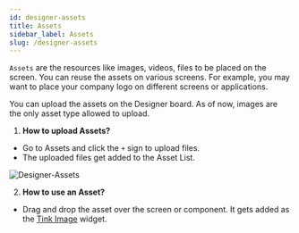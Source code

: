 ```yaml
---
id: designer-assets
title: Assets
sidebar_label: Assets
slug: /designer-assets
---
```


`Assets` are the resources like images, videos, files to be placed on the screen. You can reuse the assets on various screens. For example, you may want to place your company logo on different screens or applications.

You can upload the assets on the Designer board. As of now, images are the only asset type allowed to upload.

1. **How to upload Assets?**

+ Go to Assets and click the `+` sign to upload files. 
+ The uploaded files get added to the Asset List.

![Designer-Assets](/img/Designer-Assets-1.PNG)


2. **How to use an Asset?**

+ Drag and drop the asset over the screen or component. It gets added as the [Tink Image](widget-basic.md#tinkimage) widget.



